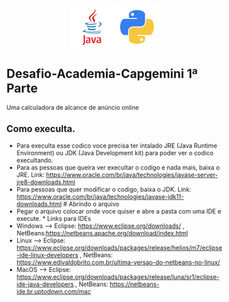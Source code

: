 <div align="center">
<p float="">
  <img src="logoJava.png" width="100" />
  <img src="pythonLogo.png" width="100" /> 
</p>
</div>

# Desafio-Academia-Capgemini 1ª Parte 

 Uma calculadora de alcance de anúncio online 
 ## Como execulta.
* Para execulta esse codico voce precisa ter intalado JRE (Java Runtime Environment) ou JDK (Java Development kit) para poder ver o codico execultando. 
* Para as pessoas que queira ver execultar o codigo e nada mais, baixa o JRE. Link: https://www.oracle.com/br/java/technologies/javase-server-jre8-downloads.html 
* Para pessoas que quer modificar o codigo, baixa o JDK.  Link: https://www.oracle.com/br/java/technologies/javase-jdk11-downloads.html # Abrindo o arquivo 
* Pegar o arquivo colocar onde voce quiser e abre a pasta com uma IDE e execute. * Links para IDEs 
* Windows --> Eclipse: https://www.eclipse.org/downloads/ , NetBeans:https://netbeans.apache.org/download/index.html 
* Linux --> Eclipse: https://www.eclipse.org/downloads/packages/release/helios/m7/eclipse-ide-linux-developers , NetBeans: https://www.edivaldobrito.com.br/ultima-versao-do-netbeans-no-linux/ 
* MacOS --> Eclipse: https://www.eclipse.org/downloads/packages/release/luna/sr1/eclipse-ide-java-developers , NetBeans: https://netbeans-ide.br.uptodown.com/mac
